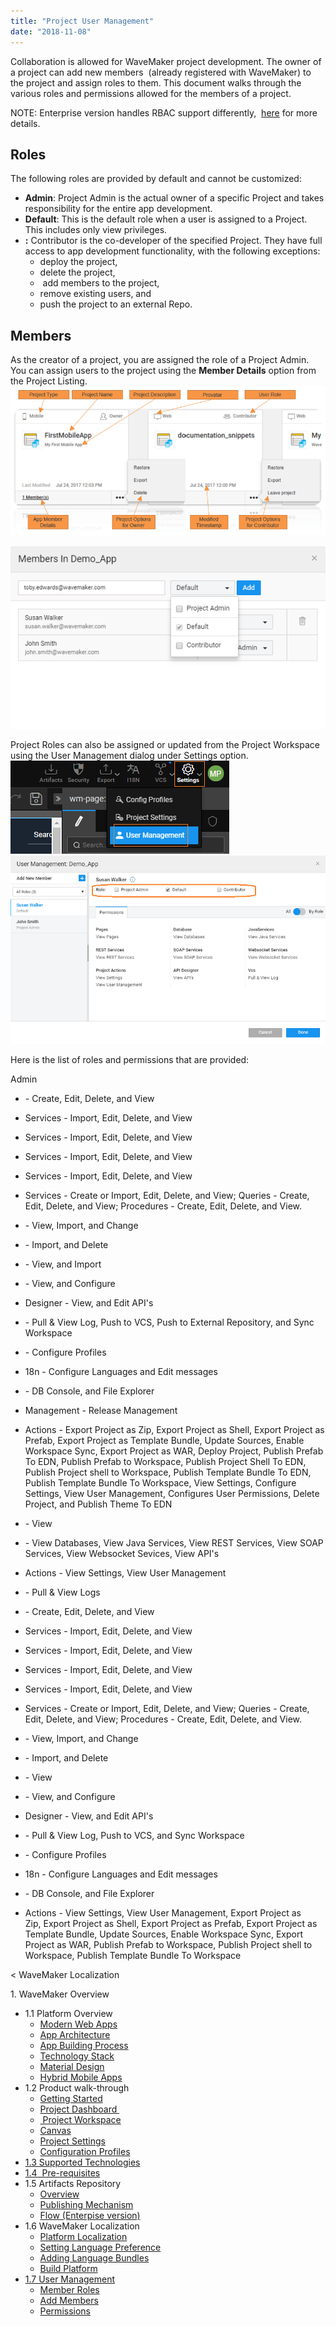 ```yaml
---
title: "Project User Management"
date: "2018-11-08"
---
```


Collaboration is allowed for WaveMaker project development. The owner of a project can add new members  (already registered with WaveMaker) to the project and assign roles to them. This document walks through the various roles and permissions allowed for the members of a project.

NOTE: Enterprise version handles RBAC support differently,  [here](/learn/app-development/wavemaker-overview/rapid-rbac-support/) for more details.

## Roles

The following roles are provided by default and cannot be customized:

- **Admin**: Project Admin is the actual owner of a specific Project and takes responsibility for the entire app development.
- **Default**: This is the default role when a user is assigned to a Project. This includes only view privileges.
- **:** Contributor is the co-developer of the specified Project. They have full access to app development functionality, with the following exceptions:
    - deploy the project,
    - delete the project,
    -  add members to the project,
    - remove existing users, and
    - push the project to an external Repo.

## Members

As the creator of a project, you are assigned the role of a Project Admin. You can assign users to the project using the **Member Details** option from the Project Listing. [![](../assets/Project-Details.png)](../assets/Project-Details.png)

[![](../assets/user_management_add.png)](../assets/user_management_add.png)

Project Roles can also be assigned or updated from the Project Workspace using the User Management dialog under Settings option. [![](../assets/user_management.png)](../assets/user_management.png) [![](../assets/user_management_assign.png)](../assets/user_management_assign.png)

Here is the list of roles and permissions that are provided:

Admin

- \- Create, Edit, Delete, and View
- Services - Import, Edit, Delete, and View
- Services - Import, Edit, Delete, and View
- Services - Import, Edit, Delete, and View
- Services - Import, Edit, Delete, and View
- Services - Create or Import, Edit, Delete, and View; Queries - Create, Edit, Delete, and View; Procedures - Create, Edit, Delete, and View.
- \- View, Import, and Change
- \- Import, and Delete
- \- View, and Import

- \- View, and Configure
- Designer - View, and Edit API's
- \- Pull & View Log, Push to VCS, Push to External Repository, and Sync Workspace
- \- Configure Profiles
- 18n - Configure Languages and Edit messages
- \- DB Console, and File Explorer
- Management - Release Management
- Actions - Export Project as Zip, Export Project as Shell, Export Project as Prefab, Export Project as Template Bundle, Update Sources, Enable Workspace Sync, Export Project as WAR, Deploy Project, Publish Prefab To EDN, Publish Prefab to Workspace, Publish Project Shell To EDN, Publish Project shell to Workspace, Publish Template Bundle To EDN, Publish Template Bundle To Workspace, View Settings, Configure Settings, View User Management, Configures User Permissions, Delete Project, and Publish Theme To EDN

- \- View
- \- View Databases, View Java Services, View REST Services, View SOAP Services, View Websocket Sevices, View API's

- Actions - View Settings, View User Management
- \- Pull & View Logs

- \- Create, Edit, Delete, and View
- Services - Import, Edit, Delete, and View
- Services - Import, Edit, Delete, and View
- Services - Import, Edit, Delete, and View
- Services - Import, Edit, Delete, and View
- Services - Create or Import, Edit, Delete, and View; Queries - Create, Edit, Delete, and View; Procedures - Create, Edit, Delete, and View.
- \- View, Import, and Change
- \- Import, and Delete
- \- View

- \- View, and Configure
- Designer - View, and Edit API's
- \- Pull & View Log, Push to VCS, and Sync Workspace
- \- Configure Profiles
- 18n - Configure Languages and Edit messages
- \- DB Console, and File Explorer
- Actions - View Settings, View User Management, Export Project as Zip, Export Project as Shell, Export Project as Prefab, Export Project as Template Bundle, Update Sources, Enable Workspace Sync, Export Project as WAR, Publish Prefab to Workspace, Publish Project shell to Workspace, Publish Template Bundle To Workspace

< WaveMaker Localization

1\. WaveMaker Overview

- 1.1 Platform Overview
    - [Modern Web Apps](/learn/app-development/wavemaker-overview/platform-overview/#modern-web-apps)
    - [App Architecture](/learn/app-development/wavemaker-overview/platform-overview/#app-architecture)
    - [App Building Process](/learn/app-development/wavemaker-overview/platform-overview/#app-building-process)
    - [Technology Stack](/learn/app-development/wavemaker-overview/platform-overview/#technology-stack)
    - [Material Design](/learn/app-development/wavemaker-overview/platform-overview/#material-design)
    - [Hybrid Mobile Apps](/learn/app-development/wavemaker-overview/platform-overview/#mobile-apps)
- 1.2 Product walk-through
    - [Getting Started](/learn/app-development/wavemaker-overview/product-walkthrough/#getting-started)
    - [Project Dashboard ](/learn/app-development/wavemaker-overview/product-walkthrough/#project-dashboard)
    - [ Project Workspace](/learn/app-development/wavemaker-overview/product-walkthrough/#workspace)
    - [Canvas](/learn/app-development/wavemaker-overview/product-walkthrough/#canvas)
    - [Project Settings](/learn/app-development/wavemaker-overview/product-walkthrough/#settings)
    - [Configuration Profiles](/learn/app-development/wavemaker-overview/product-walkthrough/#profiles)
- [1.3 Supported Technologies](/learn/app-development/wavemaker-overview/supported-technologies/)
- [1.4  Pre-requisites](/learn/app-development/wavemaker-overview/pre-requisites/)
- 1.5 Artifacts Repository
    - [Overview](/learn/app-development/wavemaker-overview/artifacts-repository/#)
    - [Publishing Mechanism](/learn/app-development/wavemaker-overview/artifacts-repository/#publishing)
    - [Flow (Enterpise version)](/learn/app-development/wavemaker-overview/artifacts-repository/#enterprise)
- 1.6 WaveMaker Localization
    - [Platform Localization](/learn/app-development/wavemaker-overview/localization/#platform_locale)
    - [Setting Language Preference](/learn/app-development/wavemaker-overview/localization/#setting)
    - [Adding Language Bundles](/learn/app-development/wavemaker-overview/localization/#adding)
    - [Build Platform](/learn/app-development/wavemaker-overview/localization/#build)
- [1.7 User Management](#)
    - [Member Roles](#roles)
    - [Add Members](#add)
    - [Permissions](#permissions)
